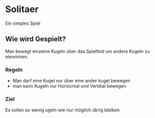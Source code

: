 # Solitaer
Ein simples Spiel

## Wie wird Gespielt?

Man bewegt einzelne Kugeln über das Spielfeld um andere Kugeln zu eleminiren.

### Regeln
- Man darf eine Kugel nur über eine ander kugel bewegen
- man kann Kugeln nur Horizontal und Vertikal bewegen

### Ziel
Es sollen so wenig ugeln wie nur möglich übrig bleiben
